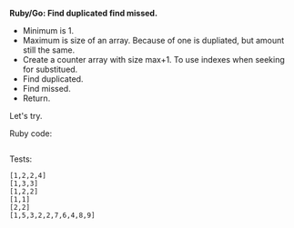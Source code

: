 **Ruby/Go: Find duplicated find missed.**

- Minimum is 1.
- Maximum is size of an array. Because of one is dupliated, but amount still the same.
- Create a counter array with size max+1. To use indexes when seeking for substitued.
- Find duplicated.
- Find missed.
- Return.


Let's try.

Ruby code:
```Ruby
```

Tests:
```
[1,2,2,4]
[1,3,3]
[1,2,2]
[1,1]
[2,2]
[1,5,3,2,2,7,6,4,8,9]
```
